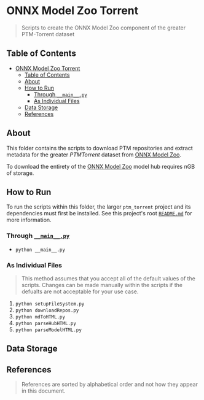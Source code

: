 # ONNX Model Zoo Torrent

> Scripts to create the ONNX Model Zoo component of the greater PTM-Torrent
> dataset

## Table of Contents

- [ONNX Model Zoo Torrent](#onnx-model-zoo-torrent)
  - [Table of Contents](#table-of-contents)
  - [About](#about)
  - [How to Run](#how-to-run)
    - [Through `__main__.py`](#through-__main__py)
    - [As Individual Files](#as-individual-files)
  - [Data Storage](#data-storage)
  - [References](#references)

## About

This folder contains the scripts to download PTM repositories and extract
metadata for the greater *PTMTorrent* dataset from
[ONNX Model Zoo](https://github.com/onnx/models.co).

To download the entirety of the
[ONNX Model Zoo](https://github.com/onnx/models.co) model hub requires nGB of
storage.

## How to Run

To run the scripts within this folder, the larger `ptm_torrent` project and its
dependencies must first be installed. See this project's root
[`README.md`](../../README.md) for more information.

### Through [`__main__.py`](__main__.py)

- `python __main__.py`

### As Individual Files

> This method assumes that you accept all of the default values of the scripts.
> Changes can be made manually within the scripts if the defualts are not
> acceptable for your use case.

1. `python setupFileSystem.py`
1. `python downloadRepos.py`
1. `python mdToHTML.py`
1. `python parseHubHTML.py`
1. `python parseModelHTML.py`

## Data Storage

## References

> References are sorted by alphabetical order and not how they appear in this
> document.

